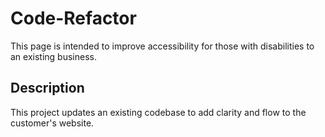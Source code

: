 # Code-Refactor
This page is intended to improve accessibility for those with disabilities to an existing business.

## Description
This project updates an existing codebase to add clarity and flow to the customer's website.
